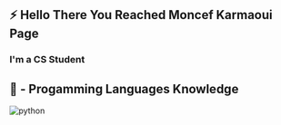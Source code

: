 ## :zap: Hello There You Reached Moncef Karmaoui Page

  ### I'm a CS Student 

## :tada: - Progamming Languages Knowledge
  <img href="https://icon-library.com/images/python-icon/python-icon-27.jpg" alt="python"/>
